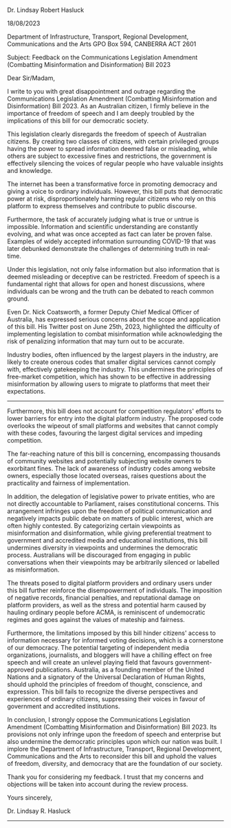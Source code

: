 Dr. Lindsay Robert Hasluck

18/08/2023

Department of Infrastructure, Transport, Regional Development, Communications and the Arts
GPO Box 594, CANBERRA ACT 2601

Subject: Feedback on the Communications Legislation Amendment (Combatting Misinformation and
Disinformation) Bill 2023

Dear Sir/Madam,

I write to you with great disappointment and outrage regarding the Communications Legislation
Amendment (Combatting Misinformation and Disinformation) Bill 2023. As an Australian citizen, I
firmly believe in the importance of freedom of speech and I am deeply troubled by the implications
of this bill for our democratic society.

This legislation clearly disregards the freedom of speech of Australian citizens. By creating two
classes of citizens, with certain privileged groups having the power to spread information deemed
false or misleading, while others are subject to excessive fines and restrictions, the government is
effectively silencing the voices of regular people who have valuable insights and knowledge.

The internet has been a transformative force in promoting democracy and giving a voice to ordinary
individuals. However, this bill puts that democratic power at risk, disproportionately harming regular
citizens who rely on this platform to express themselves and contribute to public discourse.

Furthermore, the task of accurately judging what is true or untrue is impossible. Information and
scientific understanding are constantly evolving, and what was once accepted as fact can later be
proven false. Examples of widely accepted information surrounding COVID-19 that was later
debunked demonstrate the challenges of determining truth in real-time.

Under this legislation, not only false information but also information that is deemed misleading or
deceptive can be restricted. Freedom of speech is a fundamental right that allows for open and
honest discussions, where individuals can be wrong and the truth can be debated to reach common
ground.

Even Dr. Nick Coatsworth, a former Deputy Chief Medical Officer of Australia, has expressed serious
concerns about the scope and application of this bill. His Twitter post on June 25th, 2023,
highlighted the difficulty of implementing legislation to combat misinformation while acknowledging
the risk of penalizing information that may turn out to be accurate.

Industry bodies, often influenced by the largest players in the industry, are likely to create onerous
codes that smaller digital services cannot comply with, effectively gatekeeping the industry. This
undermines the principles of free-market competition, which has shown to be effective in
addressing misinformation by allowing users to migrate to platforms that meet their expectations.


-----

Furthermore, this bill does not account for competition regulators' efforts to lower barriers for entry
into the digital platform industry. The proposed code overlooks the wipeout of small platforms and
websites that cannot comply with these codes, favouring the largest digital services and impeding
competition.

The far-reaching nature of this bill is concerning, encompassing thousands of community websites
and potentially subjecting website owners to exorbitant fines. The lack of awareness of industry
codes among website owners, especially those located overseas, raises questions about the
practicality and fairness of implementation.

In addition, the delegation of legislative power to private entities, who are not directly accountable
to Parliament, raises constitutional concerns. This arrangement infringes upon the freedom of
political communication and negatively impacts public debate on matters of public interest, which
are often highly contested. By categorizing certain viewpoints as misinformation and disinformation,
while giving preferential treatment to government and accredited media and educational
institutions, this bill undermines diversity in viewpoints and undermines the democratic process.
Australians will be discouraged from engaging in public conversations when their viewpoints may be
arbitrarily silenced or labelled as misinformation.

The threats posed to digital platform providers and ordinary users under this bill further reinforce
the disempowerment of individuals. The imposition of negative records, financial penalties, and
reputational damage on platform providers, as well as the stress and potential harm caused by
hauling ordinary people before ACMA, is reminiscent of undemocratic regimes and goes against the
values of mateship and fairness.

Furthermore, the limitations imposed by this bill hinder citizens' access to information necessary for
informed voting decisions, which is a cornerstone of our democracy. The potential targeting of
independent media organizations, journalists, and bloggers will have a chilling effect on free speech
and will create an unlevel playing field that favours government-approved publications. Australia, as
a founding member of the United Nations and a signatory of the Universal Declaration of Human
Rights, should uphold the principles of freedom of thought, conscience, and expression. This bill fails
to recognize the diverse perspectives and experiences of ordinary citizens, suppressing their voices
in favour of government and accredited institutions.

In conclusion, I strongly oppose the Communications Legislation Amendment (Combatting
Misinformation and Disinformation) Bill 2023. Its provisions not only infringe upon the freedom of
speech and enterprise but also undermine the democratic principles upon which our nation was
built. I implore the Department of Infrastructure, Transport, Regional Development,
Communications and the Arts to reconsider this bill and uphold the values of freedom, diversity, and
democracy that are the foundation of our society.

Thank you for considering my feedback. I trust that my concerns and objections will be taken into
account during the review process.

Yours sincerely,

Dr. Lindsay R. Hasluck


-----

